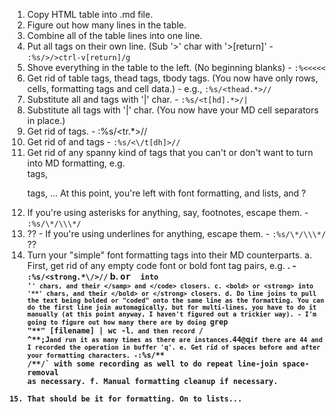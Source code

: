 1. Copy HTML table into .md file.
1. Figure out how many lines in the table.
1. Combine all of the table lines into one line.
1. Put all tags on their own line. (Sub '>' char with '>[return]' - `:%s/>/>ctrl-v[return]/g`
1. Shove everything in the table to the left. (No beginning blanks) - `:%<<<<<`
1. Get rid of table tags, thead tags, tbody tags. (You now have only rows, cells, formatting tags and cell data.) - e.g., `:%s/<thead.*>//`
1. Substitute all <th> and <td> tags with '|' char. - `:%s/<t[hd].*>/|`
1. Substitute all </tr> tags with '|' char. (You now have your MD cell separators in place.)
1. Get rid of <tr> tags. - :%s/<tr.*>//
1. Get rid of </th> and </td> tags - `:%s/<\/t[dh]>//`
1. Get rid of any spanny kind of tags that you can't or don't want to turn into MD formatting, e.g. <div> tags, <p> tags, ...
    At this point, you're left with font formatting, and lists, and ?
1. If you're using asterisks for anything, say, footnotes, escape them. - `:%s/\*/\\\*/`
1. ?? - If you're using underlines for anything, escape them. - `:%s/\*/\\\*/` ??
1. Turn your "simple" font formatting tags into their MD counterparts.
    a. First, get rid of any empty code font or bold font tag pairs, e.g. <strong class="bleh"/>. - `:%s/<strong.*\/>//`
    b. <samp> or <code> into '`' chars, and their </samp> and </code> closers.
    c. <bold> or <strong> into '**' chars, and their </bold> or </strong> closers.
    d. Do line joins to pull the text being bolded or "coded" onto the same line as the formatting. You can do the first line join automagically, but for multi-lines, you have to do it manually (at this point anyway, I haven't figured out a trickier way). - I'm going to figure out how many there are by doing `grep "\*\*" [filename] | wc -l`, and then record `/ ^\*\*;J` and run it as many times as there are instances. `44@q` if there are 44 and I recorded the operation in buffer 'q'.
    e. Get rid of spaces before and after your formatting characters. - `:%s/\*\* /\*\*/` with some recording as well to do repeat line-join space-removal as necessary.
    f. Manual formatting cleanup if necessary.
1. That should be it for formatting. On to lists...
